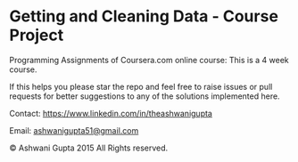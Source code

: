 # Getting and Cleaning Data - Course Project

Programming Assignments of Coursera.com online course: This is a 4 week course. 

If this helps you please star the repo and feel free to raise issues or pull requests for better suggestions to any of the solutions implemented here.

Contact: https://www.linkedin.com/in/theashwanigupta

Email: ashwanigupta51@gmail.com

© Ashwani Gupta 2015 All Rights reserved.
